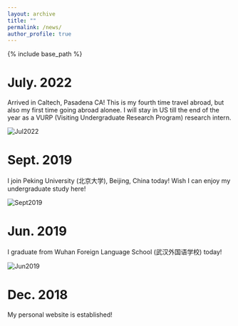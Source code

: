 ```yaml
---
layout: archive
title: ""
permalink: /news/
author_profile: true
---
```


{% include base_path %}

July. 2022
======
Arrived in Caltech, Pasadena CA! This is my fourth time travel abroad, but also my first time going abroad alonee. I will stay in US till the end of the year as a VURP (Visiting Undergraduate Research Program) research intern.

![Jul2022](https://yuyue11443.github.io/images/Jul2022.jpg)

Sept. 2019
======
I join Peking University (北京大学), Beijing, China today! Wish I can enjoy my undergraduate study here!

![Sept2019](https://yuyue11443.github.io/images/Sept2019.jpg)

Jun. 2019
======
I graduate from Wuhan Foreign Language School (武汉外国语学校) today!

![Jun2019](https://yuyue11443.github.io/images/Jun2019.jpg)
  
Dec. 2018
======
My personal website is established!
